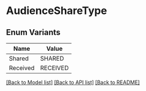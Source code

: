# AudienceShareType

## Enum Variants

| Name | Value |
|---- | -----|
| Shared | SHARED |
| Received | RECEIVED |


[[Back to Model list]](../README.md#documentation-for-models) [[Back to API list]](../README.md#documentation-for-api-endpoints) [[Back to README]](../README.md)


